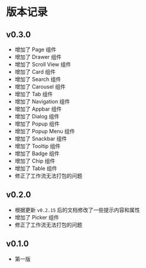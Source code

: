 # 版本记录

## v0.3.0

- 增加了 Page 组件
- 增加了 Drawer 组件
- 增加了 Scroll View 组件
- 增加了 Card 组件
- 增加了 Search 组件
- 增加了 Carousel 组件
- 增加了 Tab 组件
- 增加了 Navigation 组件
- 增加了 Appbar 组件
- 增加了 Dialog 组件
- 增加了 Popup 组件
- 增加了 Popup Menu 组件
- 增加了 Snackbar 组件
- 增加了 Tooltip 组件
- 增加了 Badge 组件
- 增加了 Chip 组件
- 增加了 Table 组件
- 修正了工作流无法打包的问题

## v0.2.0

- 根据更新 `v0.2.15` 后的文档修改了一些提示内容和属性
- 增加了 Picker 组件
- 修正了工作流无法打包的问题

## v0.1.0

- 第一版